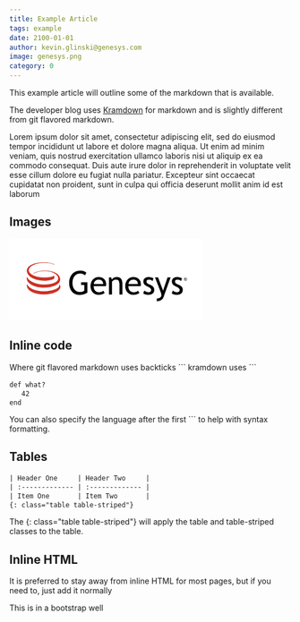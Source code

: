```yaml
---
title: Example Article
tags: example
date: 2100-01-01
author: kevin.glinski@genesys.com
image: genesys.png
category: 0
---
```


This example article will outline some of the markdown that is available.  

The developer blog uses [Kramdown](http://kramdown.gettalong.org/quickref.html) for markdown and is slightly different from git flavored markdown.

Lorem ipsum dolor sit amet, consectetur adipiscing elit, sed do eiusmod tempor incididunt ut labore et dolore magna aliqua. Ut enim ad minim veniam, quis nostrud exercitation ullamco laboris nisi ut aliquip ex ea commodo consequat. Duis aute irure dolor in reprehenderit in voluptate velit esse cillum dolore eu fugiat nulla pariatur. Excepteur sint occaecat cupidatat non proident, sunt in culpa qui officia deserunt mollit anim id est laborum

## Images
![alt text](genesys.png "Logo Title Text 1")

## Inline code
Where git flavored markdown uses backticks \`\`\` kramdown uses ```

```{"language":"ruby"}
def what?
   42
end
```

You can also specify the language after the first ``` to help with syntax formatting.

## Tables

```
| Header One     | Header Two     |
| :------------- | :------------- |
| Item One       | Item Two       |
{: class="table table-striped"}
```

The {: class="table table-striped"} will apply the table and table-striped classes to the table.

## Inline HTML
It is preferred to stay away from inline HTML for most pages, but if you need to, just add it normally

<div class="well well-md"> This is in a bootstrap well</div>

